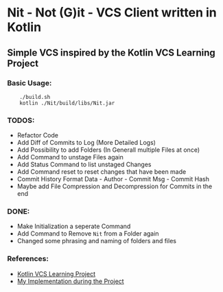 # Nit - Not (G)it - VCS Client written in Kotlin
## Simple VCS inspired by the Kotlin VCS Learning Project



### Basic Usage:
```console
    ./build.sh
    kotlin ./Nit/build/libs/Nit.jar
```


### TODOS:
- Refactor Code
- Add Diff of Commits to Log (More Detailed Logs)
- Add Possibility to add Folders (In Generall multiple Files at once)
- Add Command to unstage Files again
- Add Status Command to list unstaged Changes
- Add Command reset to reset changes that have been made
- Commit History Format Data - Author - Commit Msg - Commit Hash
- Maybe add File Compression and Decompression for Commits in the end

### DONE:
- Make Initialization a seperate Command
- Add Command to Remove `Nit` from a Folder again
- Changed some phrasing and naming of folders and files


### References:
 - [Kotlin VCS Learning Project](https://hyperskill.org/projects/177?track=18)
 - [My Implementation during the Project](https://github.com/LucaBarden/kotlin-learning-path/tree/master/Version%20Control%20System)

